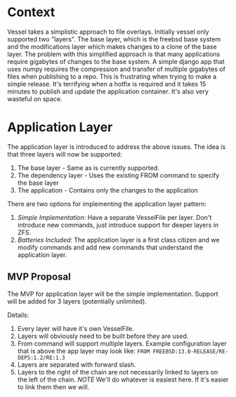# Context
Vessel takes a simplistic approach to file overlays.  Initially vessel only supported two "layers".  The base layer,
which is the freebsd base system and the modifications layer which makes changes to a clone of the base layer.  The problem
with this simplified approach is that many applications require gigabytes of changes to the base system.  A simple
django app that uses numpy requires the compression and transfer of multiple gigabytes of files when publishing to
a repo.  This is frustrating when trying to make a simple release.  It's terrifying when a hotfix is required and it
takes 15 minutes to publish and update the application container.  It's also very wasteful on space.

# Application Layer
The application layer is introduced to address the above issues.  The idea is that three layers will now be supported:

1. The base layer - Same as is currently supported.
2. The dependency layer - Uses the existing FROM command to specify the base layer
3. The application - Contains only the changes to the application

There are two options for implementing the application layer pattern:

1. *Simple Implementation*: Have a separate VesselFile per layer.  Don't introduce new commands, just introduce support
for deeper layers in ZFS.
2. *Batteries Included*: The application layer is a first class citizen and we modify commands and add new commands
that understand the application layer.

## MVP Proposal
The MVP for application layer will be the simple implementation.  Support will be added for 3 layers (potentially unlimited).

Details:

1. Every layer will have it's own VesselFile.
2. Layers will obviously need to be built before they are used.
3. From command will support multiple layers.  Example configuration layer that is above the app layer may look 
like: `FROM FREEBSD:13.0-RELEASE/RE-DEPS:1.2/RE:1.3`
4. Layers are separated with forward slash.
5. Layers to the right of the chain are not necessarily linked to layers on the left of the chain.  *NOTE* We'll do whatever is easiest here.  If it's easier to link them then we will.

